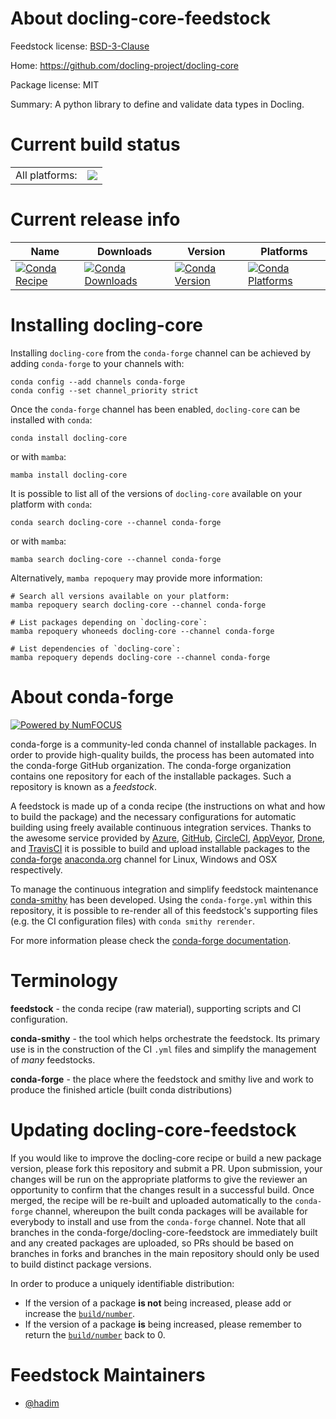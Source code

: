 About docling-core-feedstock
============================

Feedstock license: [BSD-3-Clause](https://github.com/conda-forge/docling-core-feedstock/blob/main/LICENSE.txt)

Home: https://github.com/docling-project/docling-core

Package license: MIT

Summary: A python library to define and validate data types in Docling.

Current build status
====================


<table><tr><td>All platforms:</td>
    <td>
      <a href="https://dev.azure.com/conda-forge/feedstock-builds/_build/latest?definitionId=23906&branchName=main">
        <img src="https://dev.azure.com/conda-forge/feedstock-builds/_apis/build/status/docling-core-feedstock?branchName=main">
      </a>
    </td>
  </tr>
</table>

Current release info
====================

| Name | Downloads | Version | Platforms |
| --- | --- | --- | --- |
| [![Conda Recipe](https://img.shields.io/badge/recipe-docling--core-green.svg)](https://anaconda.org/conda-forge/docling-core) | [![Conda Downloads](https://img.shields.io/conda/dn/conda-forge/docling-core.svg)](https://anaconda.org/conda-forge/docling-core) | [![Conda Version](https://img.shields.io/conda/vn/conda-forge/docling-core.svg)](https://anaconda.org/conda-forge/docling-core) | [![Conda Platforms](https://img.shields.io/conda/pn/conda-forge/docling-core.svg)](https://anaconda.org/conda-forge/docling-core) |

Installing docling-core
=======================

Installing `docling-core` from the `conda-forge` channel can be achieved by adding `conda-forge` to your channels with:

```
conda config --add channels conda-forge
conda config --set channel_priority strict
```

Once the `conda-forge` channel has been enabled, `docling-core` can be installed with `conda`:

```
conda install docling-core
```

or with `mamba`:

```
mamba install docling-core
```

It is possible to list all of the versions of `docling-core` available on your platform with `conda`:

```
conda search docling-core --channel conda-forge
```

or with `mamba`:

```
mamba search docling-core --channel conda-forge
```

Alternatively, `mamba repoquery` may provide more information:

```
# Search all versions available on your platform:
mamba repoquery search docling-core --channel conda-forge

# List packages depending on `docling-core`:
mamba repoquery whoneeds docling-core --channel conda-forge

# List dependencies of `docling-core`:
mamba repoquery depends docling-core --channel conda-forge
```


About conda-forge
=================

[![Powered by
NumFOCUS](https://img.shields.io/badge/powered%20by-NumFOCUS-orange.svg?style=flat&colorA=E1523D&colorB=007D8A)](https://numfocus.org)

conda-forge is a community-led conda channel of installable packages.
In order to provide high-quality builds, the process has been automated into the
conda-forge GitHub organization. The conda-forge organization contains one repository
for each of the installable packages. Such a repository is known as a *feedstock*.

A feedstock is made up of a conda recipe (the instructions on what and how to build
the package) and the necessary configurations for automatic building using freely
available continuous integration services. Thanks to the awesome service provided by
[Azure](https://azure.microsoft.com/en-us/services/devops/), [GitHub](https://github.com/),
[CircleCI](https://circleci.com/), [AppVeyor](https://www.appveyor.com/),
[Drone](https://cloud.drone.io/welcome), and [TravisCI](https://travis-ci.com/)
it is possible to build and upload installable packages to the
[conda-forge](https://anaconda.org/conda-forge) [anaconda.org](https://anaconda.org/)
channel for Linux, Windows and OSX respectively.

To manage the continuous integration and simplify feedstock maintenance
[conda-smithy](https://github.com/conda-forge/conda-smithy) has been developed.
Using the ``conda-forge.yml`` within this repository, it is possible to re-render all of
this feedstock's supporting files (e.g. the CI configuration files) with ``conda smithy rerender``.

For more information please check the [conda-forge documentation](https://conda-forge.org/docs/).

Terminology
===========

**feedstock** - the conda recipe (raw material), supporting scripts and CI configuration.

**conda-smithy** - the tool which helps orchestrate the feedstock.
                   Its primary use is in the construction of the CI ``.yml`` files
                   and simplify the management of *many* feedstocks.

**conda-forge** - the place where the feedstock and smithy live and work to
                  produce the finished article (built conda distributions)


Updating docling-core-feedstock
===============================

If you would like to improve the docling-core recipe or build a new
package version, please fork this repository and submit a PR. Upon submission,
your changes will be run on the appropriate platforms to give the reviewer an
opportunity to confirm that the changes result in a successful build. Once
merged, the recipe will be re-built and uploaded automatically to the
`conda-forge` channel, whereupon the built conda packages will be available for
everybody to install and use from the `conda-forge` channel.
Note that all branches in the conda-forge/docling-core-feedstock are
immediately built and any created packages are uploaded, so PRs should be based
on branches in forks and branches in the main repository should only be used to
build distinct package versions.

In order to produce a uniquely identifiable distribution:
 * If the version of a package **is not** being increased, please add or increase
   the [``build/number``](https://docs.conda.io/projects/conda-build/en/latest/resources/define-metadata.html#build-number-and-string).
 * If the version of a package **is** being increased, please remember to return
   the [``build/number``](https://docs.conda.io/projects/conda-build/en/latest/resources/define-metadata.html#build-number-and-string)
   back to 0.

Feedstock Maintainers
=====================

* [@hadim](https://github.com/hadim/)

